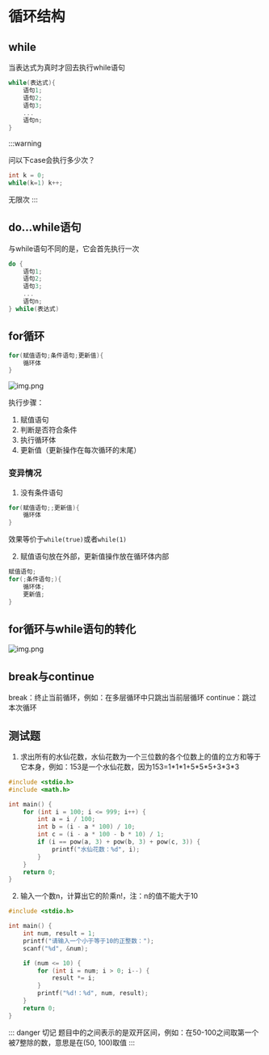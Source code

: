 # 循环结构

## while

当表达式为真时才回去执行while语句

```c
while(表达式){
    语句1;
    语句2;
    语句3;
    ...
    语句n;
}
```

:::warning

问以下case会执行多少次？

```c
int k = 0;
while(k=1) k++;
```

无限次
:::

## do...while语句

与while语句不同的是，它会首先执行一次

```c
do {
    语句1;
    语句2;
    语句3;
    ...
    语句n;
} while(表达式)
```

## for循环

```c
for(赋值语句;条件语句;更新值){
    循环体
}

```

![img.png](/imgs/computes-course/c11/chapter3-1.png)

执行步骤：

1. 赋值语句
2. 判断是否符合条件
3. 执行循环体
4. 更新值（更新操作在每次循环的末尾）

### 变异情况

1. 没有条件语句

```c
for(赋值语句;;更新值){
    循环体
}

```

效果等价于`while(true)`或者`while(1)`

2. 赋值语句放在外部，更新值操作放在循环体内部

```c
赋值语句;
for(;条件语句;){
    循环体;
    更新值;
}
```

## for循环与while语句的转化

![img.png](/imgs/computes-course/c11/chapter3-2.png)

## break与continue

break：终止当前循环，例如：在多层循环中只跳出当前层循环
continue：跳过本次循环

## 测试题

1. 求出所有的水仙花数，水仙花数为一个三位数的各个位数上的值的立方和等于它本身，例如：153是一个水仙花数，因为153=1\*1\*1+5\*5\*5+3\*3\*3

```c
#include <stdio.h>
#include <math.h>

int main() {
    for (int i = 100; i <= 999; i++) {
        int a = i / 100;
        int b = (i - a * 100) / 10;
        int c = (i - a * 100 - b * 10) / 1;
        if (i == pow(a, 3) + pow(b, 3) + pow(c, 3)) {
            printf("水仙花数：%d", i);
        }
    }
    return 0;
}
```

2. 输入一个数n，计算出它的阶乘n!，注：n的值不能大于10

```c
#include <stdio.h>

int main() {
    int num, result = 1;
    printf("请输入一个小于等于10的正整数：");
    scanf("%d", &num);

    if (num <= 10) {
        for (int i = num; i > 0; i--) {
            result *= i;
        }
        printf("%d!：%d", num, result);
    }
    return 0;
}
```

::: danger 切记
题目中的之间表示的是双开区间，例如：在50-100之间取第一个被7整除的数，意思是在(50, 100)取值
:::
